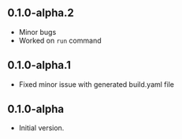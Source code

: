 ## 0.1.0-alpha.2
- Minor bugs
- Worked on `run` command

## 0.1.0-alpha.1
- Fixed minor issue with generated build.yaml file

## 0.1.0-alpha

- Initial version.
